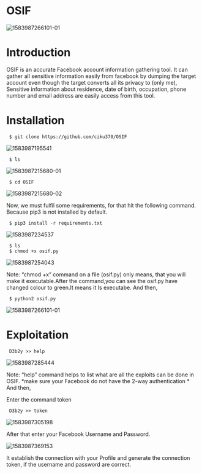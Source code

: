 # OSIF

![1583987266101-01](https://user-images.githubusercontent.com/106522935/206839341-4dfe46fd-d09a-4452-afc5-a2b2d68a7d69.jpeg)


# Introduction 

OSIF is an accurate Facebook account information gathering tool. It can gather all sensitive information easily from facebook by dumping the target account even though the target converts all its privacy to (only me), Sensitive information about residence, date of birth, occupation, phone number and email address are easily access from this tool.

# Installation

     $ git clone https://github.com/ciku370/OSIF
     
![1583987195541](https://user-images.githubusercontent.com/106522935/206838285-29183c67-70b9-45a8-8b63-cffbd9e9a581.jpeg)

     $ ls
     
![1583987215680-01](https://user-images.githubusercontent.com/106522935/206838423-8d3b1106-92e0-455b-9b27-b2046aac3023.jpeg)

     $ cd OSIF

![1583987215680-02](https://user-images.githubusercontent.com/106522935/206838453-dea0abfd-f49d-47c0-81b0-cc18e468c9bd.jpeg)

Now, we must fulfil some requirements, for that hit the following command. Because pip3 is not installed by default.

     $ pip3 install -r requirements.txt

![1583987234537](https://user-images.githubusercontent.com/106522935/206838645-0d64d729-bd2a-4cc4-982a-94b11e9ef320.jpeg)

     $ ls
     $ chmod +x osif.py

![1583987254043](https://user-images.githubusercontent.com/106522935/206839234-d0240ab7-99f5-4c3f-b0f5-d4ad9be96fd5.jpeg)

Note: “chmod +x” command on a file (osif.py) only means, that you will make it executable.After the command,you can see the osif.py have changed colour to green.It means it Is executabe. And then,

     $ python2 osif.py

![1583987266101-01](https://user-images.githubusercontent.com/106522935/206839321-0df553bc-41e5-4f2f-a01a-1b78497f3346.jpeg)

# Exploitation

     D3b2y >> help

![1583987285444](https://user-images.githubusercontent.com/106522935/206839824-7e489fbf-0bce-4d53-a68f-777c06b079a4.jpeg)

Note: “help” command helps to list what are all the exploits can be done in OSIF.
*make sure your Facebook do not have the 2-way authentication * And then,

Enter the command token 

     D3b2y >> token

![1583987305198](https://user-images.githubusercontent.com/106522935/206839884-a4419bf8-0a7d-4829-9834-c3dde8c9e129.jpeg)

After that enter your Facebook Username and Password. 

![1583987369153](https://user-images.githubusercontent.com/106522935/206840172-2da543a0-a5bc-42c3-a75a-54cd2fc7a481.jpeg)


It establish the connection with your Profile and generate the connection token, if the username and password are correct.
